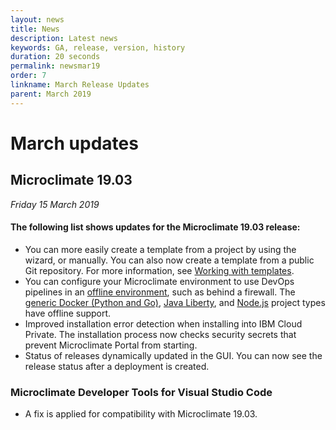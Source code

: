 ```yaml
---
layout: news
title: News
description: Latest news
keywords: GA, release, version, history
duration: 20 seconds
permalink: newsmar19
order: 7
linkname: March Release Updates
parent: March 2019
---
```


# March updates

## Microclimate 19.03

*Friday 15 March 2019*

#### The following list shows updates for the Microclimate 19.03 release:

- You can more easily create a template from a project by using the wizard, or manually. You can also now create a template from a public Git repository. For more information, see [Working with templates](workingwithtemplates).
- You can configure your Microclimate environment to use DevOps pipelines in an [offline environment](offlinemicroclimateusing), such as behind a firewall. The [generic Docker (Python and Go)](offlinemicroclimategenericdocker), [Java Liberty](offlinemicroclimateliberty), and [Node.js](offlinemicroclimatenode) project types have offline support.
- Improved installation error detection when installing into IBM Cloud Private. The installation process now checks security secrets that prevent Microclimate Portal from starting.
- Status of releases dynamically updated in the GUI. You can now see the release status after a deployment is created.


### Microclimate Developer Tools for Visual Studio Code
- A fix is applied for compatibility with Microclimate 19.03.
